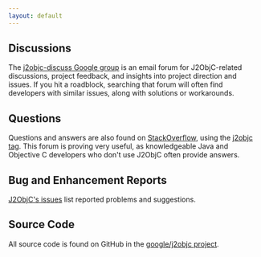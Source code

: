 ```yaml
---
layout: default
---
```


## Discussions ##

The [j2objc-discuss Google group](https://groups.google.com/d/forum/j2objc-discuss) is an email
forum for J2ObjC-related discussions, project feedback, and insights into project direction and
issues. If you hit a roadblock, searching that forum will often find developers with similar
issues, along with solutions or workarounds.

## Questions ##

Questions and answers are also found on [StackOverflow](http://stackoverflow.com/questions/tagged/j2objc),
using the [j2objc tag](http://stackoverflow.com/questions/tagged/j2objc). This forum is proving very
useful, as knowledgeable Java and Objective C developers who don't use J2ObjC often provide answers.

## Bug and Enhancement Reports ##

[J2ObjC's issues](https://github.com/google/j2objc/issues) list reported problems and suggestions.

## Source Code ##

All source code is found on GitHub in the [google/j2objc project](https://github.com/google/j2objc).
